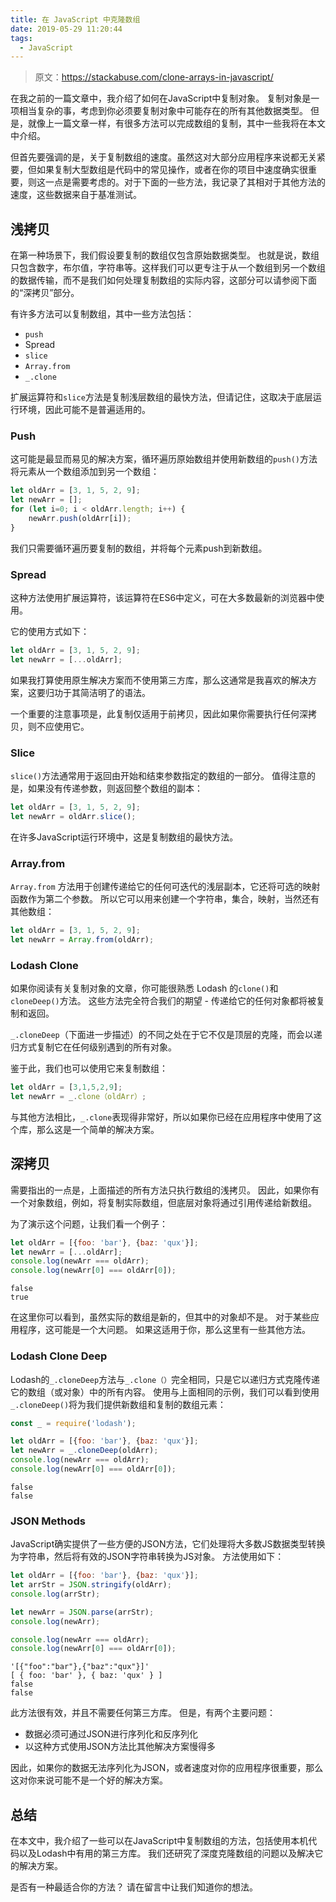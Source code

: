 ```yaml
---
title: 在 JavaScript 中克隆数组
date: 2019-05-29 11:20:44
tags: 
  - JavaScript
---
```


> 原文：https://stackabuse.com/clone-arrays-in-javascript/

在我之前的一篇文章中，我介绍了如何在JavaScript中复制对象。 复制对象是一项相当复杂的事，考虑到你必须要复制对象中可能存在的所有其他数据类型。 但是，就像上一篇文章一样，有很多方法可以完成数组的复制，其中一些我将在本文中介绍。

但首先要强调的是，关于复制数组的速度。虽然这对大部分应用程序来说都无关紧要，但如果复制大型数组是代码中的常见操作，或者在你的项目中速度确实很重要，则这一点是需要考虑的。对于下面的一些方法，我记录了其相对于其他方法的速度，这些数据来自于基准测试。

## 浅拷贝

在第一种场景下，我们假设要复制的数组仅包含原始数据类型。 也就是说，数组只包含数字，布尔值，字符串等。这样我们可以更专注于从一个数组到另一个数组的数据传输，而不是我们如何处理复制数组的实际内容，这部分可以请参阅下面的“深拷贝”部分。

有许多方法可以复制数组，其中一些方法包括：

- `push`
- Spread
- `slice`
- `Array.from`
- `_.clone`

<!-- more -->

扩展运算符和`slice`方法是复制浅层数组的最快方法，但请记住，这取决于底层运行环境，因此可能不是普遍适用的。

### Push

这可能是最显而易见的解决方案，循环遍历原始数组并使用新数组的`push()`方法将元素从一个数组添加到另一个数组：

```javascript
let oldArr = [3, 1, 5, 2, 9];  
let newArr = [];  
for (let i=0; i < oldArr.length; i++) {  
    newArr.push(oldArr[i]);
}
```
我们只需要循环遍历要复制的数组，并将每个元素push到新数组。


### Spread

这种方法使用扩展运算符，该运算符在ES6中定义，可在大多数最新的浏览器中使用。

它的使用方式如下：

```javascript
let oldArr = [3, 1, 5, 2, 9];  
let newArr = [...oldArr];  
```
如果我打算使用原生解决方案而不使用第三方库，那么这通常是我喜欢的解决方案，这要归功于其简洁明了的语法。

一个重要的注意事项是，此复制仅适用于前拷贝，因此如果你需要执行任何深拷贝，则不应使用它。

### Slice

`slice()`方法通常用于返回由开始和结束参数指定的数组的一部分。 值得注意的是，如果没有传递参数，则返回整个数组的副本：

```javascript
let oldArr = [3, 1, 5, 2, 9];  
let newArr = oldArr.slice();  
```

在许多JavaScript运行环境中，这是复制数组的最快方法。

### Array.from

`Array.from` 方法用于创建传递给它的任何可迭代的浅层副本，它还将可选的映射函数作为第二个参数。 所以它可以用来创建一个字符串，集合，映射，当然还有其他数组：

```javascript
let oldArr = [3, 1, 5, 2, 9];  
let newArr = Array.from(oldArr);  
```

### Lodash Clone

如果你阅读有关复制对象的文章，你可能很熟悉 Lodash 的`clone()`和`cloneDeep()`方法。 这些方法完全符合我们的期望 - 传递给它的任何对象都将被复制和返回。

`_.cloneDeep`（下面进一步描述）的不同之处在于它不仅是顶层的克隆，而会以递归方式复制它在任何级别遇到的所有对象。

鉴于此，我们也可以使用它来复制数组：

```javascript
let oldArr = [3,1,5,2,9];
let newArr = _.clone（oldArr）;
```

与其他方法相比，`_.clone`表现得非常好，所以如果你已经在应用程序中使用了这个库，那么这是一个简单的解决方案。

## 深拷贝

需要指出的一点是，上面描述的所有方法只执行数组的浅拷贝。 因此，如果你有一个对象数组，例如，将复制实际数组，但底层对象将通过引用传递给新数组。

为了演示这个问题，让我们看一个例子：

```javascript
let oldArr = [{foo: 'bar'}, {baz: 'qux'}];  
let newArr = [...oldArr];  
console.log(newArr === oldArr);  
console.log(newArr[0] === oldArr[0]);  
```
```
false
true
```
在这里你可以看到，虽然实际的数组是新的，但其中的对象却不是。 对于某些应用程序，这可能是一个大问题。 如果这适用于你，那么这里有一些其他方法。

### Lodash Clone Deep

Lodash的`_.cloneDeep`方法与`_.clone（）`完全相同，只是它以递归方式克隆传递它的数组（或对象）中的所有内容。 使用与上面相同的示例，我们可以看到使用`_.cloneDeep()`将为我们提供新数组和复制的数组元素：

```javascript
const _ = require('lodash');

let oldArr = [{foo: 'bar'}, {baz: 'qux'}];  
let newArr = _.cloneDeep(oldArr);  
console.log(newArr === oldArr);  
console.log(newArr[0] === oldArr[0]);  
```
```
false
false
```

### JSON Methods
JavaScript确实提供了一些方便的JSON方法，它们处理将大多数JS数据类型转换为字符串，然后将有效的JSON字符串转换为JS对象。 方法使用如下：

```javascript
let oldArr = [{foo: 'bar'}, {baz: 'qux'}];  
let arrStr = JSON.stringify(oldArr);  
console.log(arrStr);

let newArr = JSON.parse(arrStr);  
console.log(newArr);

console.log(newArr === oldArr);  
console.log(newArr[0] === oldArr[0]);  
```
```
'[{"foo":"bar"},{"baz":"qux"}]'  
[ { foo: 'bar' }, { baz: 'qux' } ]
false  
false  
```
此方法很有效，并且不需要任何第三方库。 但是，有两个主要问题：

- 数据必须可通过JSON进行序列化和反序列化
- 以这种方式使用JSON方法比其他解决方案慢得多

因此，如果你的数据无法序列化为JSON，或者速度对你的应用程序很重要，那么这对你来说可能不是一个好的解决方案。

## 总结
在本文中，我介绍了一些可以在JavaScript中复制数组的方法，包括使用本机代码以及Lodash中有用的第三方库。 我们还研究了深度克隆数组的问题以及解决它的解决方案。

是否有一种最适合你的方法？ 请在留言中让我们知道你的想法。